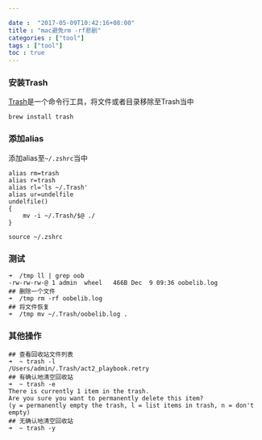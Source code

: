```yaml
---

date :  "2017-05-09T10:42:16+08:00" 
title : "mac避免rm -rf悲剧" 
categories : ["tool"] 
tags : ["tool"] 
toc : true
---
```


### 安装Trash

[Trash](https://formulae.brew.sh/formula/trash)是一个命令行工具，将文件或者目录移除至Trash当中

```shell
brew install trash
```

### 添加alias

添加alias至`~/.zshrc`当中

```
alias rm=trash
alias r=trash
alias rl='ls ~/.Trash'
alias ur=undelfile
undelfile()
{
    mv -i ~/.Trash/$@ ./
}
```

```shell
source ~/.zshrc
```

### 测试

```shell
➜  /tmp ll | grep oob
-rw-rw-rw-@ 1 admin  wheel   466B Dec  9 09:36 oobelib.log
## 删除一个文件
➜  /tmp rm -rf oobelib.log
## 将文件恢复
➜  /tmp mv ~/.Trash/oobelib.log .
```

### 其他操作

```shell
## 查看回收站文件列表
➜  ~ trash -l
/Users/admin/.Trash/act2_playbook.retry
## 有确认地清空回收站
➜  ~ trash -e
There is currently 1 item in the trash.
Are you sure you want to permanently delete this item?
(y = permanently empty the trash, l = list items in trash, n = don't empty)
## 无确认地清空回收站
➜  ~ trash -y
```

